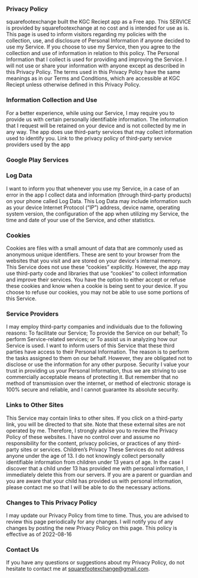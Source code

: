 ### Privacy Policy
squarefootexchange built the KGC Reciept app as a Free app. This SERVICE is provided by squarefootexchange at no cost and is intended for use as is.
This page is used to inform visitors regarding my policies with the collection, use, and disclosure of Personal Information if anyone decided to use my Service.
If you choose to use my Service, then you agree to the collection and use of information in relation to this policy. The Personal Information that I collect is used for providing and improving the Service. I will not use or share your information with anyone except as described in this Privacy Policy.
The terms used in this Privacy Policy have the same meanings as in our Terms and Conditions, which are accessible at KGC Reciept unless otherwise defined in this Privacy Policy.

### Information Collection and Use
For a better experience, while using our Service, I may require you to provide us with certain personally identifiable information. The information that I request will be retained on your device and is not collected by me in any way.
The app does use third-party services that may collect information used to identify you.
Link to the privacy policy of third-party service providers used by the app

### Google Play Services

### Log Data

I want to inform you that whenever you use my Service, in a case of an error in the app I collect data and information (through third-party products) on your phone called Log Data. This Log Data may include information such as your device Internet Protocol (“IP”) address, device name, operating system version, the configuration of the app when utilizing my Service, the time and date of your use of the Service, and other statistics.

### Cookies

Cookies are files with a small amount of data that are commonly used as anonymous unique identifiers. These are sent to your browser from the websites that you visit and are stored on your device's internal memory.
This Service does not use these “cookies” explicitly. However, the app may use third-party code and libraries that use “cookies” to collect information and improve their services. You have the option to either accept or refuse these cookies and know when a cookie is being sent to your device. If you choose to refuse our cookies, you may not be able to use some portions of this Service.

### Service Providers
I may employ third-party companies and individuals due to the following reasons:
To facilitate our Service;
To provide the Service on our behalf;
To perform Service-related services; or
To assist us in analyzing how our Service is used.
I want to inform users of this Service that these third parties have access to their Personal Information. The reason is to perform the tasks assigned to them on our behalf. However, they are obligated not to disclose or use the information for any other purpose.
Security
I value your trust in providing us your Personal Information, thus we are striving to use commercially acceptable means of protecting it. But remember that no method of transmission over the internet, or method of electronic storage is 100% secure and reliable, and I cannot guarantee its absolute security.


### Links to Other Sites
This Service may contain links to other sites. If you click on a third-party link, you will be directed to that site. Note that these external sites are not operated by me. Therefore, I strongly advise you to review the Privacy Policy of these websites. I have no control over and assume no responsibility for the content, privacy policies, or practices of any third-party sites or services.
Children’s Privacy
These Services do not address anyone under the age of 13. I do not knowingly collect personally identifiable information from children under 13 years of age. In the case I discover that a child under 13 has provided me with personal information, I immediately delete this from our servers. If you are a parent or guardian and you are aware that your child has provided us with personal information, please contact me so that I will be able to do the necessary actions.
 
### Changes to This Privacy Policy

I may update our Privacy Policy from time to time. Thus, you are advised to review this page periodically for any changes. I will notify you of any changes by posting the new Privacy Policy on this page.
This policy is effective as of 2022-08-16

### Contact Us

If you have any questions or suggestions about my Privacy Policy, do not hesitate to contact me at squarefootexchange@gmail.com.
